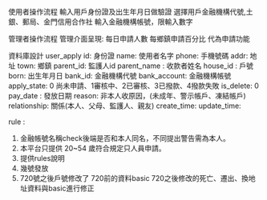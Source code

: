 使用者操作流程
輸入用戶身份證及出生年月日做驗證
選擇用戶金融機構代號,土銀、郵局、金門信用合作社
輸入金融機構帳號，限輸入數字

管理者操作流程
管理介面呈現:
每日申請人數
每鄉鎮申請百分比
代為申請功能

資料庫設計
user_apply
id: 身份證
name: 使用者名字
phone: 手機號碼
addr: 地址
town: 鄉鎮
parent_id: 監護人id
parent_name : 收款者姓名
house_id : 戶號
born: 出生年月日
bank_id: 金融機構代號
bank_account: 金融機構帳號
apply_state: 0 尚未申請、1審核中、2已審核、3已撥款、4撥款失敗
is_delete: 0
pay_date : 發放日期
reason: 非本人收原因，(未成年、警示帳戶、凍結帳戶)
relationship: 關係(本人、父母、監護人、親友)
create_time:
update_time:

rule :
1. 金融帳號名稱check後端是否和本人同名，不同提出警告需為本人。
2. 本平台只提供 20~54 歲符合規定只人員申請。
3. 提供rules說明
4. 幾號發放
5. 720號之後戶號修改了
720前的資料basic
720之後修改的死亡、遷出、換地址資料與basic進行修正

